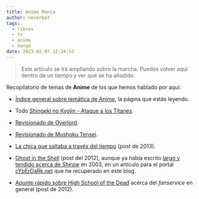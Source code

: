 ```yaml
---
title: Anime Manía
author: neverbot
tags:
  - libros
  - tv
  - anime
  - manga
date: 2023-02-07 12:34:53
---
```


> Este artículo se irá ampliando sobre la marcha. Puedes volver aquí dentro de un tiempo y ver qué se ha añadido.

Recopilatorio de temas de **Anime** de los que hemos hablado por aquí:

- [Índice general sobre temática de Anime](/anime/), la página que estás leyendo.

- Todo [Shingeki no Kyojin - Ataque a los Titanes](/anime/shingeki-no-kyojin/).

- [Revisionado de Overlord](/anime/overlord/).

- [Revisionado de Mushoku Tensei](/anime/mushoku-tensei/).

- [La chica que saltaba a través del tiempo](/la-chica-que-saltaba-a-traves-del-tiempo/) (post de 2013).

- [Ghost in the Shell](/ghost-in-the-shell/) (post del 2012), aunque ya había escrito [largo y tendido acerca de *Shirow*](/la-ciencia-ficcion-segun-masamune-shirow/) en 2003, en un artículo para el portal [cYbErDaRk.net](http://www.cyberdark.net/portada.php?edi=6&cod=126) que he recuperado en este blog.

- [Apunte rápido sobre High School of the Dead](/del-fanservice-como-nueva-cultura-pop/) acerca del *fanservice* en general (post de 2012).